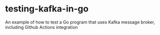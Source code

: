 # testing-kafka-in-go
An example of how to test a Go program that uses Kafka message broker, including Github Actions integration
